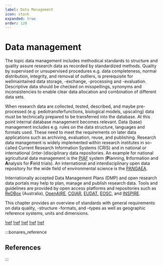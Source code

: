 ```yaml
---
label: Data Management
icon: stack
expanded: true
order: 120
---
```


# Data management

The topic data management includes methodical standards to structure and quality assure research data as recorded by
standardized methods. Quality by supervised or unsupervised procedures e.g. data completeness, normal distribution,
integrity, and removal of outliers, is prerequisite for wellmaintained data storage, -exchange, -processing and
-evaluation. Descriptive data should be checked on misspellings, synonyms and inconsistencies to enable clear data
allocation and combination of different data sets.

When research data are collected, tested, described, and maybe pre-processed (e.g. pedotransferfunctions, biological
models, upscaling) data must be technically prepared to be transferred into the database. At this point internal
database management becomes relevant. Data (base) management includes e.g. rules on the data structure, languages and
formats used. These need to meet the requirements on later data applications such as archiving, evaluation, reuse, and
publishing. Research data management is widely implemented within research institutes in so-called Current Research
Information Systems (CRIS) and in national or international (inter-)disciplinary data repositories. An example for
national agricultural data management is the [PIAF](https://www.gil-net.de/Publikationen/131_26.pdf) system (**P**lanning, 
**I**nformation and **A**nalysis for **F**ield trials). An
international and interdisciplinary open data repository for the wide field of environmental science is the [PANGAEA](https://pangaea.de/).

Internationally accepted Data Management Plans (DMP) and open research data portals may help to plan, manage and publish
research data. Tools and guidelines are provided by open access platforms and repositories such as [ReDBox](https://www.redboxresearchdata.com.au/) (Australia),
[OpenAIRE](https://www.openaire.eu/), [CGIAR](https://www.cgiar.org/), [EUDAT](https://eudat.eu/), [EOSC](https://eosc-portal.eu/), and [INSPIRE](https://inspire.ec.europa.eu/).

This chapter provides an overview of standards with general requirements on data quality, -structure -formats, and
–types as well as geographic reference systems, units and dimensions.

[!ref](/data_management/general_conventions.md)
[!ref](/data_management/data_quality.md)
[!ref](/data_management/data_transformation.md)
[!ref](/data_management/data_exchange.md)
[!ref](/data_management/data_archiving.md)

:::bonares_reference

## References

:::